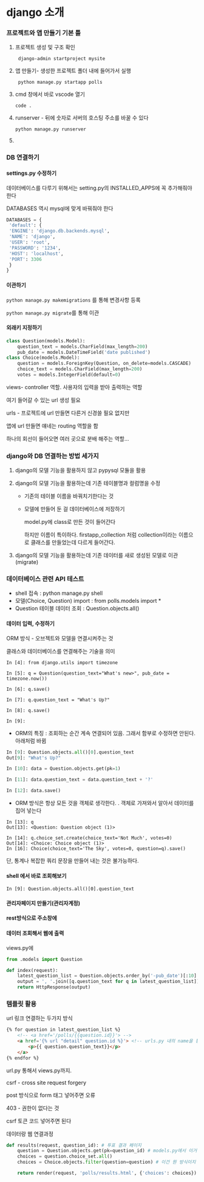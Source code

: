 # django 소개

### 프로젝트와 앱 만들기 기본 틀

1. 프로젝트 생성 및 구조 확인

   ` django-admin startproject mysite`

2. 앱 만들기- 생성한 프로젝트 폴더 내에 들어가서 실행

   ` python manage.py startapp polls`

3. cmd 창에서 바로 vscode 열기

   `code . `

4. runserver - 뒤에 숫자로 서버의 호스팅 주소를 바꿀 수 있다

   `python manage.py runserver`

5. 





### DB 연결하기

#### settings.py 수정하기

데이터베이스를 다루기 위해서는 setting.py의 INSTALLED_APPS에 꼭 추가해줘야 한다



DATABASES 역시 mysql에 맞게 바꿔줘야 한다

```python
DATABASES = {
 'default': {
 'ENGINE': 'django.db.backends.mysql',
 'NAME': 'django',
 'USER': 'root',
 'PASSWORD': '1234',
 'HOST': 'localhost',
 'PORT': 3306
 }
}
```



#### 이관하기

`python manage.py makemigrations` 를 통해 변경사항 등록



`python manage.py migrate`를 통해 이관



#### 외래키 지정하기

```python
class Question(models.Model):
    question_text = models.CharField(max_length=200)
    pub_date = models.DateTimeField('date published')
class Choice(models.Model):
    question = models.ForeignKey(Question, on_delete=models.CASCADE)
    choice_text = models.CharField(max_length=200)
    votes = models.IntegerField(default=0)
```





views- controller 역할. 사용자의 입력을 받아 출력하는 역할

여기 들어갈 수 있는 url 생성 필요

urls - 프로젝트에 url 만들면 다른거 신경쓸 필요 없지만

앱에 url 만들면 얘네는 routing 역할을 함

하나의 회선이 들어오면 여러 곳으로 분배 해주는 역할...



### django와 DB 연결하는 방법 세가지

1. django의 모델 기능을 활용하지 않고 pypysql 모듈을 활용

2. django의 모델 기능을 활용하는데 기존 테이블명과 컬럼명을 수정

   - 기존의 테이블 이름을 바꿔치기한다는 것

   - 모델에 만들어 둔 걸 데이터베이스에 저장하기

     model.py에 class로 만든 것이 들어간다

     하지만 이름이 특이하다. firstapp_collection 처럼 collection이라는 이름으로 클래스를 만들었는데 다르게 들어간다. 

1. django의 모델 기능을 활용하는데 기존 데이터를 새로 생성된 모델로 이관(migrate) 



### 데이터베이스 관련 API 테스트

- shell 접속 : python manage.py shell
- 모델(Choice, Question) import : from polls.models import *
-  Question 테이블 데이터 조회 : Question.objects.all()



#### 데이터 입력, 수정하기

ORM 방식 - 오브젝트와 모델을 연결시켜주는 것

클래스와 데이터베이스를 연결해주는 기술을 의미

```shell
In [4]: from django.utils import timezone

In [5]: q = Question(question_text="What's new>", pub_date = timezone.now())

In [6]: q.save()

In [7]: q.question_text = "What's Up?"

In [8]: q.save()

In [9]: 
```

- ORM의 특징 : 조회하는 순간 계속 연결되어 있음. 그래서 함부로 수정하면 안된다. 아래처럼 바뀜

```python
In [9]: Question.objects.all()[0].question_text
Out[9]: "What's Up?"

In [10]: data = Question.objects.get(pk=1)

In [11]: data.question_text = data.question_text + '?'

In [12]: data.save()
```

- ORM 방식은 항상 모든 것을 객체로 생각한다. . 객체로 가져와서 알아서 데이터를 집어 넣는다

```shell
In [13]: q
Out[13]: <Question: Question object (1)>

In [14]: q.choice_set.create(choice_text='Not Much', votes=0)
Out[14]: <Choice: Choice object (1)>
In [16]: Choice(choice_text='The Sky', votes=0, question=q).save()
```

단, 통계나 복잡한 쿼리 문장을 만들어 내는 것은 불가능하다.



#### shell 에서 바로 조회해보기

```shell
In [9]: Question.objects.all()[0].question_text
```

#### 관리자페이지 만들기(관리자계정)





#### rest방식으로 주소창에



#### 데이터 조회해서 웹에 출력

views.py에 

```python
from .models import Question

def index(request):
    latest_question_list = Question.objects.order_by('-pub_date')[:10] # 이건 진짜 리스트가 아니라서
    output = ', '.join([q.question_text for q in latest_question_list]) #하나씩 끄집어 내서 리스트 형태로 만들기
    return HttpResponse(output)
```



### 템플릿 활용

url 링크 연결하는 두가지 방식

```html
{% for question in latest_question_list %}
    <!-- <a href='/polls/{{question.id}}'> -->
    <a href='{% url "detail" question.id %}'> <!-- urls.py 내의 name을 통해 접근하는 방식-->
        <p>{{ question.question_text}}</p>
    </a>
{% endfor %}
```



url.py 통해서 views.py까지.



csrf -  cross site request forgery

post 방식으로 form 태그 넣어주면 오류

403 - 권한이 없다는 것

 csrf 토큰 코드 넣어주면 된다



데이터랑 웹 연결과정

```python
def results(request, question_id): # 투표 결과 페이지
    question = Question.objects.get(pk=question_id) # models.py에서 이거 자체가 객체로 지정되어 있기 때문에
    choices = question.choice_set.all()
    choices = Choice.objects.filter(question=question) # 이건 뭔 방식이지 근데 위와 같은 방식이라고 한다

    return render(request, 'polls/results.html', {'choices': choices})
```

